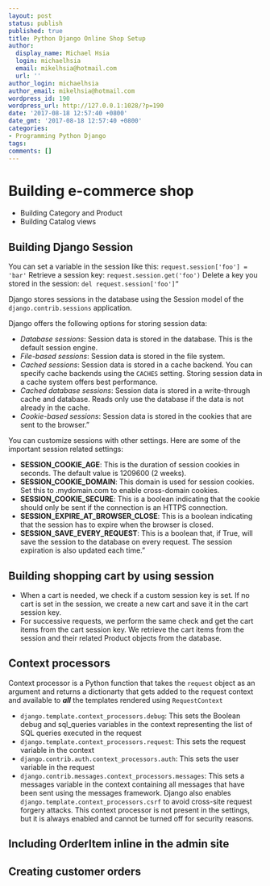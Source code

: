 ```yaml
---
layout: post
status: publish
published: true
title: Python Django Online Shop Setup
author:
  display_name: Michael Hsia
  login: michaelhsia
  email: mikelhsia@hotmail.com
  url: ''
author_login: michaelhsia
author_email: mikelhsia@hotmail.com
wordpress_id: 190
wordpress_url: http://127.0.0.1:1028/?p=190
date: '2017-08-18 12:57:40 +0800'
date_gmt: '2017-08-18 12:57:40 +0800'
categories:
- Programming Python Django
tags:
comments: []
---
```


<!--More-->
# Building e-commerce shop
- Building Category and Product 
- Building Catalog views

## Building Django Session
You can set a variable in the session like this:
`request.session['foo'] = 'bar'`
Retrieve a session key:
`request.session.get('foo')`
Delete a key you stored in the session:
`del request.session['foo']”`

Django stores sessions in the database using the Session model of the `django.contrib.sessions` application.

Django offers the following options for storing session data:
- *Database sessions*: Session data is stored in the database. This is the default session engine.
- *File-based sessions*: Session data is stored in the file system.
- *Cached sessions*: Session data is stored in a cache backend. You can specify cache backends using the `CACHES` setting. Storing session data in a cache system offers best performance.
- *Cached database sessions*: Session data is stored in a write-through cache and database. Reads only use the database if the data is not already in the cache.
- *Cookie-based sessions*: Session data is stored in the cookies that are sent to the browser.”

You can customize sessions with other settings. Here are some of the important session related settings:
- **SESSION_COOKIE_AGE**: This is the duration of session cookies in seconds. The default value is 1209600 (2 weeks).
- **SESSION_COOKIE_DOMAIN**: This domain is used for session cookies. Set this to .mydomain.com to enable cross-domain cookies.
- **SESSION_COOKIE_SECURE**: This is a boolean indicating that the cookie should only be sent if the connection is an HTTPS connection.
- **SESSION_EXPIRE_AT_BROWSER_CLOSE**: This is a boolean indicating that the session has to expire when the browser is closed.
- **SESSION_SAVE_EVERY_REQUEST**: This is a boolean that, if True, will save the session to the database on every request. The session expiration is also updated each time.”

## Building shopping cart by using session
- When a cart is needed, we check if a custom session key is set. If no cart is set in the session, we create a new cart and save it in the cart session key.
- For successive requests, we perform the same check and get the cart items from the cart session key. We retrieve the cart items from the session and their related Product objects from the database.


## Context processors
Context processor is a Python function that takes the `request` object as an argument and returns a dictionarty that gets added to the request context and available to ***all*** the templates rendered using `RequestContext`
- `django.template.context_processors.debug`: This sets the Boolean debug and sql_queries variables in the context representing the list of SQL queries executed in the request
- `django.template.context_processors.request`: This sets the request variable in the context
- `django.contrib.auth.context_processors.auth`: This sets the user variable in the request
- `django.contrib.messages.context_processors.messages`: This sets a messages variable in the context containing all messages that have been sent using the messages framework.
Django also enables `django.template.context_processors.csrf` to avoid cross-site request forgery attacks. This context processor is not present in the settings, but it is always enabled and cannot be turned off for security reasons.

## Including OrderItem inline in the admin site

## Creating customer orders
